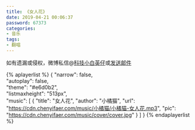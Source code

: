```yaml
---
title: 《女人花》
date: 2019-04-21 00:06:37
password: 67373
categories:
- 音乐
tags:
- 翻唱
---
```


如有遗漏或侵权，微博私信@<a href="https://weibo.com/kjxbyz" target="_blank">科技小白英仔</a>或<a href="mailto:kjxbyz@163.com" target="_blank">发送邮件</a>

<!--more-->

{% aplayerlist %}
{
    "narrow": false,                          
    "autoplay": false,                         
    "theme": "#e6d0b2",	  
    "listmaxheight": "513px",                    
    "music": [
        {
            "title": "女人花",
            "author": "小橘猫",
            "url": "https://cdn.chenyifaer.com/music/小橘猫/小橘猫-女人花.mp3",
            "pic": "https://cdn.chenyifaer.com/music/cover/cover.jpg"
        }
    ]
}
{% endaplayerlist %}
